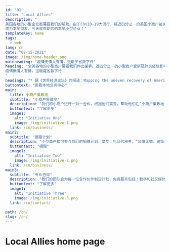 ```yaml
---
id: "01"
title: "Local Allies"
description: "
美国各地的小型企业都需要我们的帮助。由于COVID-19大流行，将近四分之一的美国小商户被关闭，许多人的总收入仍然下降。*
成为本地盟友，今天就帮助您的本地小型企业！"
templateKey: home
tags:
  - web
lang: cn
date: "02-15-2021"
image: /img/home-header.png
mainheading: "疫情无情人有情，送暖罗省数字行"
heading: "全美各地的小型商户需要我们伸出援手。近四分之一的小型商户受新冠肺炎疫情影响而关闭，部分商户收入仍然受创。* 为社区出力，帮助本地小型商户！
疫情無情人有情，送暖羅省數字行.
"
heading2: "* 据《世界经济论坛》的报道：Mapping the uneven recovery of America’s small businesses"
buttontext: "查看本地业务中心"
main:
  title: 小商户集散地
  subtitle: "小商户集散地"
  description: "我们和小商户进行一对一合作，根据他们需要，帮助他们在“小商户集散地”建立页面，助您发掘称心如意的服务。"
  buttontext: "了解更多"
  image1:
    alt: "Initiative One"
    image: /img/initiative-1.png
  link: /cn/business/
main2:
  subtitle: "捐赠计划"
  description: "小型商户都可参与我们的捐赠计划，享受：礼品代用券，“疫情无情，送饭送暖”服务，等。捐赠计划所获得的资金全额回馈于商户。"
  buttontext: "捐赠"
  image1:
    alt: "Initiative Two"
    image: /img/initiative-2.png
  link: /cn/business/
main3:
  subtitle: "专业咨询"
  description: "我们的团队会为每一位合作伙伴制定计划，免费服务包括：数字和社交媒体营销策略，专业翻译服务（目前支持简繁体翻译）。"
  buttontext: "了解更多"
  image1:
    alt: "Initiative Three"
    image: /img/initiative-3.png
  link: /cn/contact/

path: /cn/
slug: /cn/
---
```


# Local Allies home page

<br>
